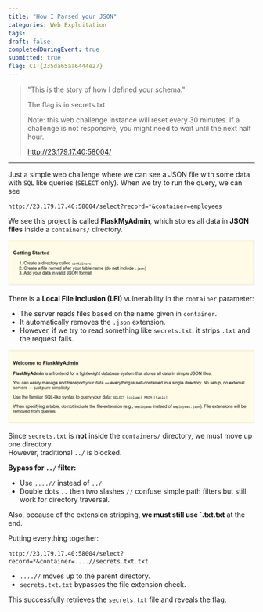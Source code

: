 ```yaml
---
title: "How I Parsed your JSON"
categories: Web Exploitation
tags: 
draft: false
completedDuringEvent: true
submitted: true
flag: CIT{235da65aa6444e27}
---
```

> "This is the story of how I defined your schema."
>
> The flag is in secrets.txt
>
> Note: this web challenge instance will reset every 30 minutes. If a challenge is not responsive, you might need to wait until the next half hour.
>
> http://23.179.17.40:58004/

---

Just a simple web challenge where we can see a JSON file with some data with `SQL` like queries (`SELECT` only). When we try to run the query, we can see

```
http://23.179.17.40:58004/select?record=*&container=employees
```

We see this project is called **FlaskMyAdmin**, which stores all data in **JSON files** inside a `containers/` directory.

![alt text](image.png)

There is a **Local File Inclusion (LFI)** vulnerability in the `container` parameter:

- The server reads files based on the name given in `container`.
- It automatically removes the `.json` extension.
- However, if we try to read something like `secrets.txt`, it strips `.txt` and the request fails.

![alt text](image-1.png)

Since `secrets.txt` is **not** inside the `containers/` directory, we must move up one directory.  
However, traditional `../` is blocked.

**Bypass for `../` filter:**
- Use `....//` instead of `../`
- Double dots `..` then two slashes `//` confuse simple path filters but still work for directory traversal.

Also, because of the extension stripping, **we must still use `.txt.txt** at the end.

Putting everything together:

```plaintext
http://23.179.17.40:58004/select?record=*&container=....//secrets.txt.txt
```

- `....//` moves up to the parent directory.
- `secrets.txt.txt` bypasses the file extension check.

This successfully retrieves the `secrets.txt` file and reveals the flag.
